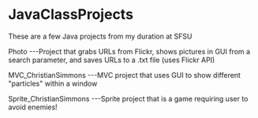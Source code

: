 # JavaClassProjects

These are a few Java projects from my duration at SFSU

Photo 
---Project that grabs URLs from Flickr, shows pictures in GUI from a search parameter, and saves URLs to a .txt file (uses Flickr API)

MVC_ChristianSimmons
---MVC project that uses GUI to show different "particles" within a window

Sprite_ChristianSimmons
---Sprite project that is a game requiring user to avoid enemies!
